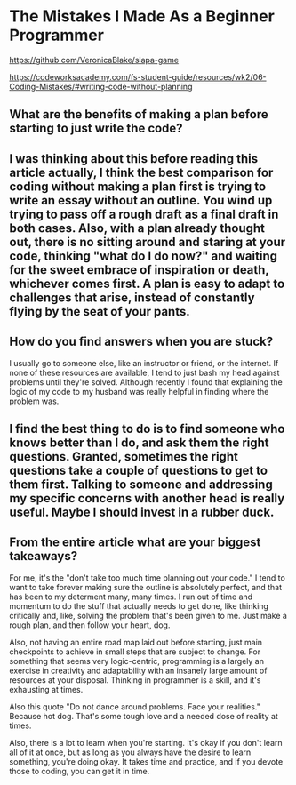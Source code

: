 # The Mistakes I Made As a Beginner Programmer
https://github.com/VeronicaBlake/slapa-game

https://codeworksacademy.com/fs-student-guide/resources/wk2/06-Coding-Mistakes/#writing-code-without-planning
## What are the benefits of making a plan before starting to just write the code?
I was thinking about this before reading this article actually, I think the best comparison for coding without making a plan first is trying to write an essay without an outline. You wind up trying to pass off a rough draft as a final draft in both cases. Also, with a plan already thought out, there is no sitting around and staring at your code, thinking "what do I do now?" and waiting for the sweet embrace of inspiration or death, whichever comes first. A plan is easy to adapt to challenges that arise, instead of constantly flying by the seat of your pants.
---

##  How do you find answers when you are stuck?
I usually go to someone else, like an instructor or friend, or the internet. If none of these resources are available, I tend to just bash my head against problems until they're solved. Although recently I found that explaining the logic of my code to my husband was really helpful in finding where the problem was. 

I find the best thing to do is to find someone who knows better than I do, and ask them the right questions. Granted, sometimes the right questions take a couple of questions to get to them first. Talking to someone and addressing my specific concerns with another head is really useful. Maybe I should invest in a rubber duck.
---

## From the entire article what are your biggest takeaways?
For me, it's the "don't take too much time planning out your code."  I tend to want to take forever making sure the outline is absolutely perfect, and that has been to my determent many, many times. I run out of time and momentum to do the stuff that actually needs to get done, like thinking critically and, like, solving the problem that's been given to me. Just make a rough plan, and then follow your heart, dog. 

Also, not having an entire road map laid out before starting, just main checkpoints to achieve in small steps that are subject to change. For something that seems very logic-centric, programming is a largely an exercise in creativity and adaptability with an insanely large amount of resources at your disposal. Thinking in programmer is a skill, and it's exhausting at times. 

Also this quote "Do not dance around problems. Face your realities." Because hot dog. That's some tough love and a needed dose of reality at times. 

Also, there is a lot to learn when you're starting. It's okay if you don't learn all of it at once, but as long as you always have the desire to learn something, you're doing okay. It takes time and practice, and if you devote those to coding, you can get it in time. 
